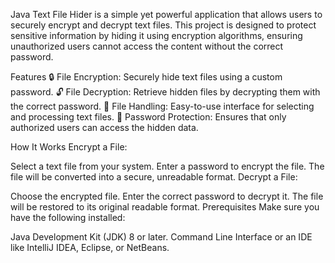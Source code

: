 Java Text File Hider is a simple yet powerful application that allows users to securely encrypt and decrypt text files. This project is designed to protect sensitive information by hiding it using encryption algorithms, ensuring unauthorized users cannot access the content without the correct password.

Features
🔒 File Encryption: Securely hide text files using a custom password.
🔓 File Decryption: Retrieve hidden files by decrypting them with the correct password.
📁 File Handling: Easy-to-use interface for selecting and processing text files.
🔑 Password Protection: Ensures that only authorized users can access the hidden data.

How It Works
Encrypt a File:

Select a text file from your system.
Enter a password to encrypt the file.
The file will be converted into a secure, unreadable format.
Decrypt a File:

Choose the encrypted file.
Enter the correct password to decrypt it.
The file will be restored to its original readable format.
Prerequisites
Make sure you have the following installed:

Java Development Kit (JDK) 8 or later.
Command Line Interface or an IDE like IntelliJ IDEA, Eclipse, or NetBeans.
